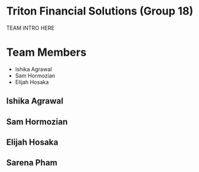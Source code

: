 # Triton Financial Solutions (Group 18)
TEAM INTRO HERE

# Team Members
- Ishika Agrawal
- Sam Hormozian
- Elijah Hosaka

## Ishika Agrawal

## Sam Hormozian

## Elijah Hosaka

## Sarena Pham
